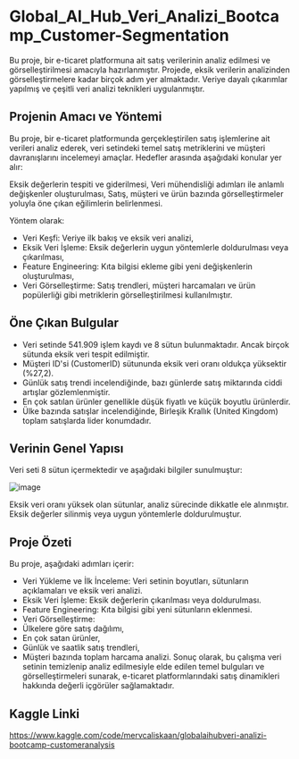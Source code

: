 # Global_AI_Hub_Veri_Analizi_Bootcamp_Customer-Segmentation
Bu proje, bir e-ticaret platformuna ait satış verilerinin analiz edilmesi ve görselleştirilmesi amacıyla hazırlanmıştır. Projede, eksik verilerin analizinden görselleştirmelere kadar birçok adım yer almaktadır. Veriye dayalı çıkarımlar yapılmış ve çeşitli veri analizi teknikleri uygulanmıştır.

## Projenin Amacı ve Yöntemi
Bu proje, bir e-ticaret platformunda gerçekleştirilen satış işlemlerine ait verileri analiz ederek, veri setindeki temel satış metriklerini ve müşteri davranışlarını incelemeyi amaçlar. Hedefler arasında aşağıdaki konular yer alır:

Eksik değerlerin tespiti ve giderilmesi,
Veri mühendisliği adımları ile anlamlı değişkenler oluşturulması,
Satış, müşteri ve ürün bazında görselleştirmeler yoluyla öne çıkan eğilimlerin belirlenmesi.

Yöntem olarak:

* Veri Keşfi: Veriye ilk bakış ve eksik veri analizi,
* Eksik Veri İşleme: Eksik değerlerin uygun yöntemlerle doldurulması veya çıkarılması,
* Feature Engineering: Kıta bilgisi ekleme gibi yeni değişkenlerin oluşturulması,
* Veri Görselleştirme: Satış trendleri, müşteri harcamaları ve ürün popülerliği gibi metriklerin görselleştirilmesi kullanılmıştır.

## Öne Çıkan Bulgular
* Veri setinde 541.909 işlem kaydı ve 8 sütun bulunmaktadır. Ancak birçok sütunda eksik veri tespit edilmiştir.
* Müşteri ID'si (CustomerID) sütununda eksik veri oranı oldukça yüksektir (%27,2).
* Günlük satış trendi incelendiğinde, bazı günlerde satış miktarında ciddi artışlar gözlemlenmiştir.
* En çok satılan ürünler genellikle düşük fiyatlı ve küçük boyutlu ürünlerdir.
* Ülke bazında satışlar incelendiğinde, Birleşik Krallık (United Kingdom) toplam satışlarda lider konumdadır.

## Verinin Genel Yapısı
Veri seti 8 sütun içermektedir ve aşağıdaki bilgiler sunulmuştur:

![image](https://github.com/user-attachments/assets/e7a337ce-8b59-44f5-90d0-520fdff695dd)

Eksik veri oranı yüksek olan sütunlar, analiz sürecinde dikkatle ele alınmıştır. Eksik değerler silinmiş veya uygun yöntemlerle doldurulmuştur.

## Proje Özeti
Bu proje, aşağıdaki adımları içerir:

* Veri Yükleme ve İlk İnceleme: Veri setinin boyutları, sütunların açıklamaları ve eksik veri analizi.
* Eksik Veri İşleme: Eksik değerlerin çıkarılması veya doldurulması.
* Feature Engineering: Kıta bilgisi gibi yeni sütunların eklenmesi.
* Veri Görselleştirme:
* Ülkelere göre satış dağılımı,
* En çok satan ürünler,
* Günlük ve saatlik satış trendleri,
* Müşteri bazında toplam harcama analizi.
Sonuç olarak, bu çalışma veri setinin temizlenip analiz edilmesiyle elde edilen temel bulguları ve görselleştirmeleri sunarak, e-ticaret platformlarındaki satış dinamikleri hakkında değerli içgörüler sağlamaktadır.

## Kaggle Linki
https://www.kaggle.com/code/mervcaliskaan/globalaihubveri-analizi-bootcamp-customeranalysis
